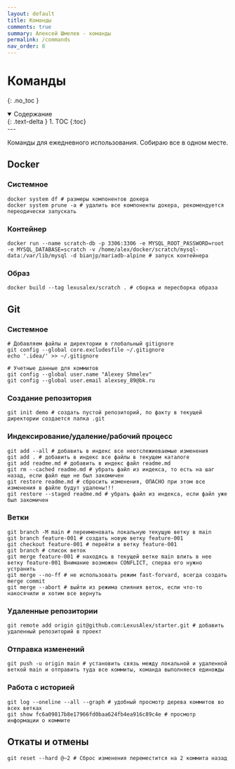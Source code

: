 ```yaml
---
layout: default
title: Команды
comments: true
summary: Алексей Шмелев - команды
permalink: /commands
nav_order: 8
---
```


# Команды
{: .no_toc }

<details open markdown="block">
  <summary>
    Содержание
  </summary>
  {: .text-delta }
1. TOC
{:toc}
</details>
---

Команды для ежедневного использования. Собираю все в одном месте.

## Docker

### Системное

```shell
docker system df # размеры компонентов докера
docker system prune -a # удалить все компоненты докера, рекомендуется переодически запускать
```

### Контейнер

```shell
docker run --name scratch-db -p 3306:3306 -e MYSQL_ROOT_PASSWORD=root -e MYSQL_DATABASE=scratch -v /home/alex/docker/scratch/mysql-data:/var/lib/mysql -d bianjp/mariadb-alpine # запуск контейнера
```

### Образ

```shell
docker build --tag lexusalex/scratch . # сборка и пересборка образа
```

## Git

### Системное

```shell
# Добавляем файлы и директории в глобальный gitignore
git config --global core.excludesfile ~/.gitignore
echo '.idea/' >> ~/.gitignore

# Учетные данные для коммитов
git config --global user.name "Alexey Shmelev"
git config --global user.email alexsey_89@bk.ru
```

### Создание репозитория

```shell
git init demo # создать пустой репозиторий, по факту в текущей директории создается папка .git
```

### Индексирование/удаление/рабочий процесс

```shell
git add --all # добавить в индекс все неотслежиеваемые изменения
git add . # добавить в индекс все файлы в текущем каталоге
git add readme.md # добавить в индекс файл readme.md
git rm --cached readme.md # убрать файл из индекса, то есть на шаг назад, если файл еще не был закомичен
git restore readme.md # сбросить изменения, ОПАСНО при этом все изменения в файле будут удалены!!!
git restore --staged readme.md # убрать файл из индекса, если файл уже был закомичен
```

### Ветки

```shell
git branch -M main # переименовать локальную текущую ветку в main
git branch feature-001 # создать новую ветку feature-001
git checkout feature-001 # перейти в ветку feature-001
git branch # список веток
git merge feature-001 # находясь в текущей ветке main влить в нее ветку feature-001 Внимание возможен CONFLICT, сперва его нужно устранить
git merge --no-ff # не использовать режим fast-forvard, всегда создать merge commit
git merge --abort # выйти из режима слияния веток, если что-то накосячили и хотим все вернуть
```

### Удаленные репозитории

```shell
git remote add origin git@github.com:LexusAlex/starter.git # добавить удаленный репозиторий в проект
```

### Отправка изменений

```shell
git push -u origin main # установить связь между локальной и удаленной веткой main и отправить туда все коммиты, команда выполняеся единожды
```

### Работа с историей

```shell
git log --oneline --all --graph # удобный просмотр дерева коммитов во всех ветках
git show fc6a09817b8e17966fd0baa624fb4ea916c89c4e # просмотр информации о коммите
```

## Откаты и отмены

```shell
git reset --hard @~2 # Сброс изменения переместится на 2 коммита назад
```